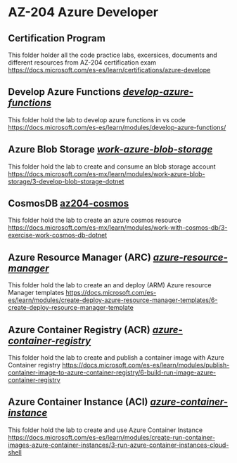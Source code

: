 # AZ-204 Azure Developer 
## Certification Program

This folder holder all the code practice labs, excersices, documents and different resources from AZ-204 certification exam https://docs.microsoft.com/es-es/learn/certifications/azure-develope 


## Develop Azure Functions [**_develop-azure-functions_**](develop-azure-functions)
This folder hold the lab to develop azure functions in vs code https://docs.microsoft.com/es-es/learn/modules/develop-azure-functions/


## Azure Blob Storage [**_work-azure-blob-storage_**](work-azure-blob-storage)
This folder hold the lab to create and consume an blob storage account https://docs.microsoft.com/es-mx/learn/modules/work-azure-blob-storage/3-develop-blob-storage-dotnet

## CosmosDB [**az204-cosmos**](az204-cosmos)
This folder hold the lab to create an azure cosmos resource https://docs.microsoft.com/es-mx/learn/modules/work-with-cosmos-db/3-exercise-work-cosmos-db-dotnet

## Azure Resource Manager (ARC) [**_azure-resource-manager_**](azure-resource-manager)
This folder hold the lab to create an and deploy (ARM) Azure resource Manager templates https://docs.microsoft.com/es-es/learn/modules/create-deploy-azure-resource-manager-templates/6-create-deploy-resource-manager-template

## Azure Container Registry (ACR) [**_azure-container-registry_**](azure-container-registry)
This folder hold the lab to create and publish a container image with Azure Container registry
https://docs.microsoft.com/es-es/learn/modules/publish-container-image-to-azure-container-registry/6-build-run-image-azure-container-registry

## Azure Container Instance (ACI) [**_azure-container-instance_**](azure-container-instance)
This folder hold the lab to create and use Azure Container Instance https://docs.microsoft.com/es-es/learn/modules/create-run-container-images-azure-container-instances/3-run-azure-container-instances-cloud-shell
